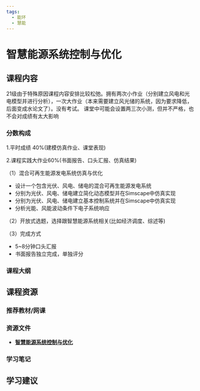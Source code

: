 ```yaml
---
tags:
  - 能环
  - 慧能
---
```


# 智慧能源系统控制与优化

## 课程内容

21级由于特殊原因课程内容安排比较松弛。拥有两次小作业（分别建立风电和光电模型并进行分析），一次大作业（本来需要建立风光储的系统，因为要求降低，后面变成水论文了）。没有考试。
课堂中可能会设置两三次小测，但并不严格，也不会对成绩有太大影响

### 分数构成

1.平时成绩 40%(建模仿真作业、课堂表现)

2.课程实践大作业60%(书面报告、口头汇报、仿真结果)

（1）混合可再生能源发电系统仿真与优化

- 设计一个包含光伏、风电、储电的混合可再生能源发电系统
- 分别为光伏、风电、储电建立简化动态模型并在Simscape中仿真实现
- 分别为光伏、风电、储电建立基本控制系统并在Simscape中仿真实现
- 分析光能、风能波动条件下电子系统响应

（2）开放式选题，选择跟智慧能源系统相关(比如经济调度、综述等)

（3）完成方式

- 5~8分钟口头汇报
- 书面报告独立完成，单独评分


### 课程大纲





## 课程资源

### 推荐教材/网课

### 资源文件

- [**智慧能源系统控制与优化**](https://pan.baidu.com/s/1KjtnL4nJpbkeg4-cSnZ_9A?pwd=1441)

### 学习笔记

## 学习建议


